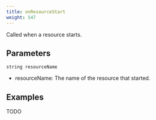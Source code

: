 ```yaml
---
title: onResourceStart
weight: 547
---
```


Called when a resource starts.

Parameters
----------

```
string resourceName
```

- resourceName: The name of the resource that started.

Examples
--------

TODO
